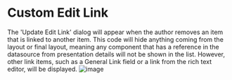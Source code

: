 # Custom Edit Link 

The 'Update Edit Link' dialog will appear when the author removes an item that is linked to another item. This code will hide anything coming from the layout or final layout, meaning any component that has a reference in the datasource from presentation details will not be shown in the list. However, other link items, such as a General Link field or a link from the rich text editor, will be displayed.
![image](https://github.com/user-attachments/assets/4c641a5e-4efc-488e-b1fa-69b78bfee10b)

